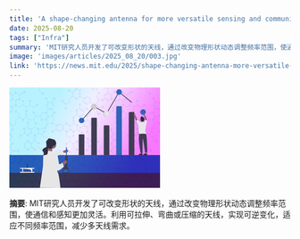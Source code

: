 ```yaml
---
title: 'A shape-changing antenna for more versatile sensing and communication'
date: 2025-08-20
tags: ["Infra"]
summary: 'MIT研究人员开发了可改变形状的天线，通过改变物理形状动态调整频率范围，使通信和感知更加灵活。利用可拉伸、弯曲或压缩的天线，实现可逆变化，适应不同频率范围，减少多天线需求。'
image: 'images/articles/2025_08_20/003.jpg'
link: 'https://news.mit.edu/2025/shape-changing-antenna-more-versatile-sensing-and-communication-0818'
---
```

![A shape-changing antenna for more versatile sensing and communication](images/articles/2025_08_20/003.jpg)

**摘要**: MIT研究人员开发了可改变形状的天线，通过改变物理形状动态调整频率范围，使通信和感知更加灵活。利用可拉伸、弯曲或压缩的天线，实现可逆变化，适应不同频率范围，减少多天线需求。
